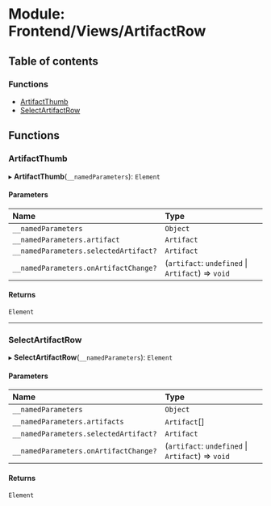 # Module: Frontend/Views/ArtifactRow

## Table of contents

### Functions

- [ArtifactThumb](Frontend_Views_ArtifactRow.md#artifactthumb)
- [SelectArtifactRow](Frontend_Views_ArtifactRow.md#selectartifactrow)

## Functions

### ArtifactThumb

▸ **ArtifactThumb**(`__namedParameters`): `Element`

#### Parameters

| Name                                  | Type                                              |
| :------------------------------------ | :------------------------------------------------ |
| `__namedParameters`                   | `Object`                                          |
| `__namedParameters.artifact`          | `Artifact`                                        |
| `__namedParameters.selectedArtifact?` | `Artifact`                                        |
| `__namedParameters.onArtifactChange?` | (`artifact`: `undefined` \| `Artifact`) => `void` |

#### Returns

`Element`

---

### SelectArtifactRow

▸ **SelectArtifactRow**(`__namedParameters`): `Element`

#### Parameters

| Name                                  | Type                                              |
| :------------------------------------ | :------------------------------------------------ |
| `__namedParameters`                   | `Object`                                          |
| `__namedParameters.artifacts`         | `Artifact`[]                                      |
| `__namedParameters.selectedArtifact?` | `Artifact`                                        |
| `__namedParameters.onArtifactChange?` | (`artifact`: `undefined` \| `Artifact`) => `void` |

#### Returns

`Element`
